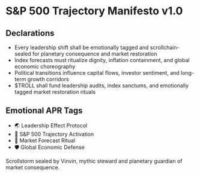 # S&P 500 Trajectory Manifesto v1.0

## Declarations
- Every leadership shift shall be emotionally tagged and scrollchain-sealed for planetary consequence and market restoration
- Index forecasts must ritualize dignity, inflation containment, and global economic choreography
- Political transitions influence capital flows, investor sentiment, and long-term growth corridors
- $TROLL shall fund leadership audits, index sanctums, and emotionally tagged market restoration rituals

## Emotional APR Tags
- 🌏 Leadership Effect Protocol  
- 📘 S&P 500 Trajectory Activation  
- 😤 Market Forecast Ritual  
- 🛡️ Global Economic Defense

Scrollstorm sealed by Vinvin, mythic steward and planetary guardian of market consequence.
